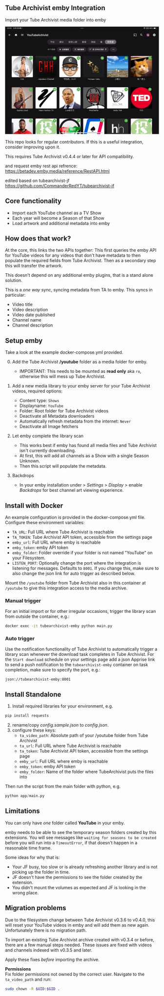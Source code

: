 ## Tube Archivist emby Integration
Import your Tube Archivist media folder into emby

![home screenshot](assets/screenshot-home.png?raw=true "emby Home")

This repo looks for regular contributors. If this is a useful integration, consider improving upon it.   

This requires Tube Archivist v0.4.4 or later for API compatibility.

and request emby rest api refrence:
https://betadev.emby.media/reference/RestAPI.html

edited based on tubearchivist-jf https://github.com/CommanderRedYT/tubearchivist-jf
## Core functionality
- Import each YouTube channel as a TV Show
- Each year will become a Season of that Show
- Load artwork and additional metadata into emby

## How does that work?
At the core, this links the two APIs together: This first queries the emby API for YouTube videos for any videos that don't have metadata to then populate the required fields from Tube Archivist. Then as a secondary step this will transfer the artwork.

This doesn't depend on any additional emby plugins, that is a stand alone solution.

This is a *one way* sync, syncing metadata from TA to emby. This syncs in particular:
- Video title   
- Video description
- Video date published      
- Channel name
- Channel description 

## Setup emby

Take a look at the example docker-compose.yml provided.

0. Add the Tube Archivist **/youtube** folder as a media folder for emby.
    - IMPORTANT: This needs to be mounted as **read only** aka `ro`, otherwise this will mess up Tube Archivist.  

1. Add a new media library to your emby server for your Tube Archivist videos, required options:
    - Content type: `Shows`
    - Displayname: `YouTube`
    - Folder: Root folder for Tube Archivist videos
    - Deactivate all Metadata downloaders
    - Automatically refresh metadata from the internet: `Never`
    - Deactivate all Image fetchers

2. Let emby complete the library scan
    - This works best if emby has found all media files and Tube Archivist isn't currently downloading.
    - At first, this will add all channels as a Show with a single Season Unknown.
    - Then this script will populate the metadata.

3. Backdrops
    - In your emby installation under > *Settings* > *Display* > enable *Backdrops* for best channel art viewing experience.

## Install with Docker
An example configuration is provided in the docker-compose.yml file. Configure these environment variables:
  - `TA_URL`: Full URL where Tube Archivist is reachable
  - `TA_TOKEN`: Tube Archivist API token, accessible from the settings page
  - `emby_url`: Full URL where emby is reachable
  - `emby_token`: emby API token
  - `emby_folder`: Folder override if your folder is not named "YouTube" on your Filesystem.
  - `LISTEN_PORT`: Optionally change the port where the integration is listening for messages. Defaults to `8001`. If you change this, make sure to also change the json link for auto trigger as described below.

Mount the `/youtube` folder from Tube Archivist also in this container at `/youtube` to give this integration access to the media archive.

### Manual trigger
For an initial import or for other irregular occasions, trigger the library scan from outside the container, e.g.:
```bash
docker exec -it tubearchivist-emby python main.py
```

### Auto trigger
Use the notification functionality of Tube Archivist to automatically trigger a library scan whenever the download task completes in Tube Archivist. For the `Start download` schedule on your settings page add a json Apprise link to send a push notification to the `tubearchivist-emby` container on task completion, make sure to specify the port, e.g.:

```
json://tubearchivist-emby:8001
```


## Install Standalone
1. Install required libraries for your environment, e.g.
```bash
pip install requests
```
2. rename/copy *config.sample.json* to *config.json*.
3. configure these keys:
	- `ta_video_path`: Absolute path of your /youtube folder from Tube Archivist
	- `ta_url`: Full URL where Tube Archivist is reachable
	- `ta_token`: Tube Archivist API token, accessible from the settings page
	- `emby_url`: Full URL where emby is reachable
	- `emby_token`: emby API token
    - `emby_folder`: Name of the folder where TubeArchivist puts the files into

Then run the script from the main folder with python, e.g.
```python
python app/main.py
```

## Limitations
You can only have *one* folder called **YouTube** in your emby.

emby needs to be able to see the temporary season folders created by this extensions. You will see messages like `waiting for seasons to be created` before you will run into a `TimeoutError`, if that doesn't happen in a reasonable time frame.

Some ideas for why that is:
- Your JF busy, too slow or is already refreshing another library and is not picking up the folder in time.
- JF doesn't have the permissions to see the folder created by the extension.
- You didn't mount the volumes as expected and JF is looking in the wrong place.

## Migration problems
Due to the filesystem change between Tube Archivist v0.3.6 to v0.4.0, this will reset your YouTube videos in emby and will add them as new again. Unfortunately there is no migration path.

To import an existing Tube Archivist archive created with v0.3.4 or before, there are a few manual steps needed. These issues are fixed with videos and channels indexed with v0.3.5 and later.

Apply these fixes *before* importing the archive.

**Permissions**  
Fix folder permissions not owned by the correct user. Navigate to the `ta_video_path` and run:

```bash
sudo chown -R $UID:$GID .
```
